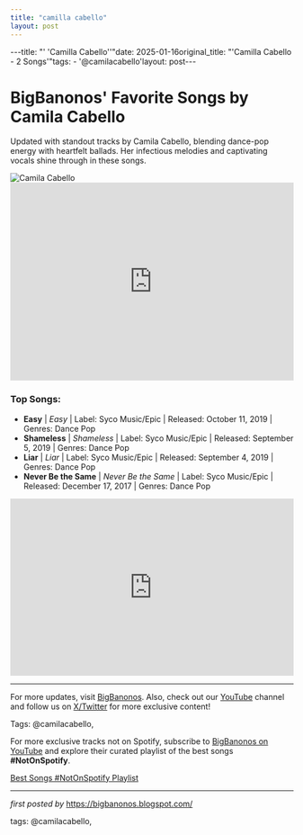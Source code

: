 ```yaml
---
title: "camilla cabello"
layout: post
---
```

---title: "' 'Camilla Cabello''"date: 2025-01-16original_title: "'Camilla Cabello - 2 Songs'"tags:  - '@camilacabello'layout: post---<!-- Title of the Post --><h1>BigBanonos' Favorite Songs by Camila Cabello</h1> <!-- Introductory Text --><p>Updated with standout tracks by Camila Cabello, blending dance-pop energy with heartfelt ballads. Her infectious melodies and captivating vocals shine through in these songs.</p> <!-- Featured Image --><div> <img src="https://i.scdn.co/image/ab67616d00001e028ef2562a1156ea6766e00ecb" alt="Camila Cabello"></div> <!-- Spotify Playlist Embed --><div> <iframe src="https://open.spotify.com/embed/playlist/2BR7QCMVb0Lo5oQNeheWKI?utm_source=generator" width="100%" height="352" frameborder="0" allowfullscreen="" allow="autoplay; clipboard-write; encrypted-media; fullscreen; picture-in-picture" loading="lazy"></iframe></div> <!-- Song Information --><h3>Top Songs:</h3><ul> <li><strong>Easy</strong> | <em>Easy</em> | Label: Syco Music/Epic | Released: October 11, 2019 | Genres: Dance Pop</li> <li><strong>Shameless</strong> | <em>Shameless</em> | Label: Syco Music/Epic | Released: September 5, 2019 | Genres: Dance Pop</li> <li><strong>Liar</strong> | <em>Liar</em> | Label: Syco Music/Epic | Released: September 4, 2019 | Genres: Dance Pop</li> <li><strong>Never Be the Same</strong> | <em>Never Be the Same</em> | Label: Syco Music/Epic | Released: December 17, 2017 | Genres: Dance Pop</li></ul> <!-- YouTube Embed --><div> <iframe allow="accelerometer; autoplay; encrypted-media; gyroscope; picture-in-picture" allowfullscreen="" frameborder="0" height="315" src="https://www.youtube.com/embed/videoseries?list=PLtuNtuTatqI2YcvYuYplrbfxSoFkV1F7j" width="100%"></iframe></div> <!-- Footer Links --><hr /><p>For more updates, visit <a href="https://bigbanonos.blogspot.com/" target="_blank">BigBanonos</a>. Also, check out our <a href="https://www.youtube.com/@BigBanonos" target="_blank">YouTube</a> channel and follow us on <a href="https://x.com/bigbanonos" target="_blank">X/Twitter</a> for more exclusive content!</p> <!-- Tags --><p>Tags: @camilacabello,</p><!--Subscribe and Playlist Links--><div>    <p>For more exclusive tracks not on Spotify, subscribe to <a href="https://www.youtube.com/@BigBanonos" target="_blank">BigBanonos on YouTube</a> and explore their curated playlist of the best songs <strong>#NotOnSpotify</strong>.</p>    <p><a href="https://www.youtube.com/playlist?list=PLtuNtuTatqI0kFahUCbtbfenC_ET5O_tr" target="_blank">Best Songs #NotOnSpotify Playlist<br /></a></p></div><hr /><p><em>first posted by</em> <a href="https://bigbanonos.blogspot.com/" rel="noopener" target="_new">https://bigbanonos.blogspot.com/</a></p><p>tags: @camilacabello,</p>
